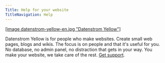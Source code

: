 ```yaml
---
Title: Help for your website
TitleNavigation: Help
---
```

[[image datenstrom-yellow-en.jpg "Datenstrom Yellow"]](https://datenstrom.se/yellow/)

Datenstrom Yellow is for people who make websites. Create small web pages, blogs and wikis. The focus is on people and that it's useful for you. No database, no admin panel, no distraction that gets in your way. You make your website, we take care of the rest. [Get support](support).
